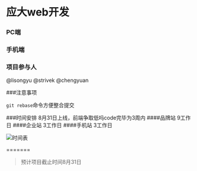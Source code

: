 应大web开发
====

### PC端

### 手机端
### 项目参与人
@lisongyu @strivek @chengyuan

###注意事项

`git rebase`命令方便整合提交 




###时间安排
  8月31日上线，前端争取低吗code完毕为3周内
####品牌站
9工作日
####企业站
3工作日
####手机站
3工作日


![时间表](https://app.yinxiang.com/shard/s4/sh/8037c4c2-3e98-4d20-8795-50a830f6ec63/0406c9fbb00c66d004830c6cd2d5d3fc/res/3f906026-86b6-4bbd-87c9-b3ad0b2eeb41/E3E731EC-0978-469F-928B-45D4989A2818.png?resizeSmall&width=832&alpha=)

  
=======
> 预计项目截止时间8月31日

